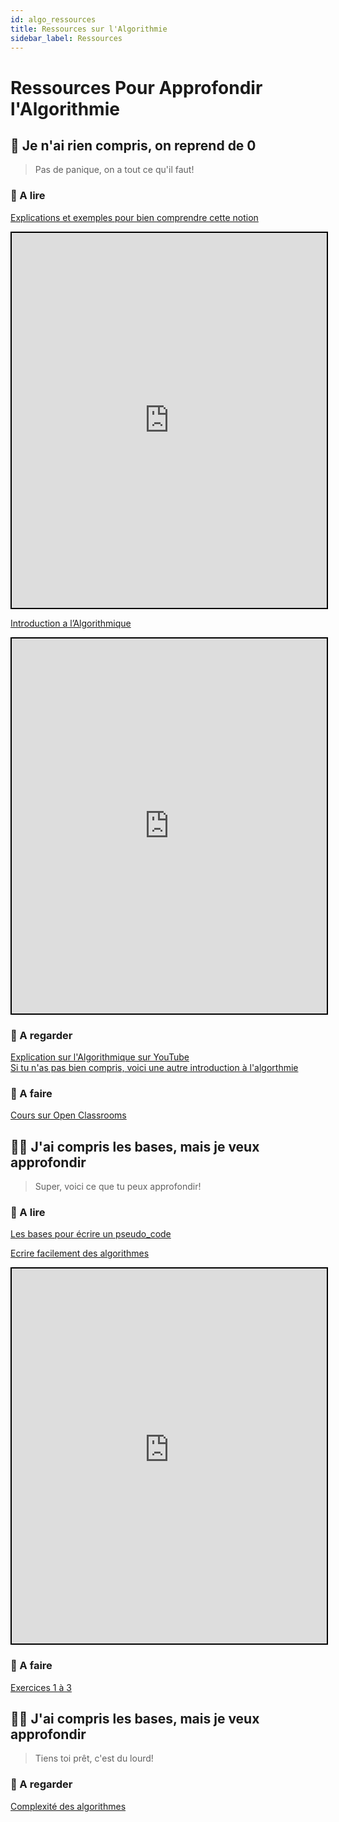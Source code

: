 ```yaml
---
id: algo_ressources
title: Ressources sur l'Algorithmie
sidebar_label: Ressources
---
```


# Ressources Pour Approfondir l'Algorithmie

## 🏁 Je n'ai rien compris, on reprend de 0

> Pas de panique, on a tout ce qu'il faut!

### 📖 A lire

[Explications et exemples pour bien comprendre cette notion](http://villemin.gerard.free.fr/Wwwgvmm/Logique/IAalgorD.htm)

<iframe style="width:100%; height:600px; border:2px solid black" src="http://villemin.gerard.free.fr/Wwwgvmm/Logique/IAalgorD.htm"></iframe>

[Introduction a l’Algorithmique](http://pise.info/algo/introduction.htm)

<iframe style="width:100%; height:600px; border:2px solid black" src="http://pise.info/algo/introduction.htm"></iframe>

### 🍿 A regarder

[Explication sur l'Algorithmique sur YouTube](https://www.youtube.com/watch?v=fgcGdkhtUcE&list=PLU1uhUPH-DQDup76tvg6XnRjkR719AaFA)  
[Si tu n'as pas bien compris, voici une autre introduction à l'algorthmie](https://www.youtube.com/watch?v=rKkxWayZPHM)

### 🚀 A faire

[Cours sur Open Classrooms](http://openclassrooms.com/fr/courses/1467201-algorithmique-pour-lapprenti-programmeur)

## 👩‍💻 J'ai compris les bases, mais je veux approfondir

> Super, voici ce que tu peux approfondir!

### 📖 A lire

[Les bases pour écrire un pseudo_code](https://h-deb.clg.qc.ca/CLG/Cours/Bon-Pseudocode.html)

[Ecrire facilement des algorithmes](https://apprendre-la-programmation.net/debutant-ecrire-facilement-algorithme/)

<iframe style="width:100%; height:600px; border:2px solid black" src="https://apprendre-la-programmation.net/debutant-ecrire-facilement-algorithme/"></iframe>

### 🚀 A faire

[Exercices 1 à 3](./algo_exercices)

## 👩‍💻 J'ai compris les bases, mais je veux approfondir
> Tiens toi prêt, c'est du lourd!

### 🍿 A regarder

[Complexité des algorithmes](https://www.youtube.com/watch?v=c2HzJEEpWmU)
